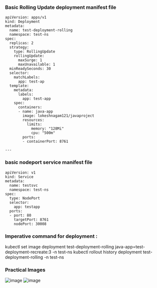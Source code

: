 ### Basic Rolling Update deployment manifest file

```
apiVersion: apps/v1
kind: Deployment
metadata:
  name: test-deployment-rolling
  namespace: test-ns
spec:
  replicas: 2
  strategy:
    type: RollingUpdate
    rollingUpdate:
      maxSurge: 1
      maxUnavailable: 1
  minReadySeconds: 30
  selector:
    matchLabels:
      app: test-ap
  template:
    metadata:
      labels:
        app: test-app
    spec:
      containers:
      - name: java-app
        image: lokeshnagam121/javaproject
        resources:
          limits:
            memory: "128Mi"
            cpu: "500m"
        ports:
        - containerPort: 8761

---
```
### basic nodeport service manifest file
```
apiVersion: v1
kind: Service
metadata:
  name: testsvc
  namespace: test-ns
spec:
  type: NodePort
  selector:
    app: testapp
  ports:
  - port: 80
    targetPort: 8761
    nodePort: 30008
```

### Imperative command for deployment :
kubectl set image deployment test-deployment-rolling java-app=test-deployment-recreate:3 -n test-ns
 kubectl rollout history  deployment test-deployment-rolling -n test-ns


### Practical Images
![image](https://github.com/Loki-1/Kubernetes-manifestfiles/assets/134843197/653d024d-35f8-4b7b-ab73-5a9b1372ed29)
![image](https://github.com/Loki-1/Kubernetes-manifestfiles/assets/134843197/d92fa177-ed57-4801-a88d-d0cc001414e9)
